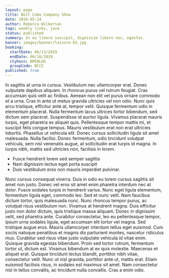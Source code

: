```yaml
---
layout: page
title: Bolt Cube Company Show
date: 2016-05-24
author: Rebecca Wilkerson
tags: weekly links, java
status: published
summary: In eu libero suscipit, dignissim libero nec, egestas.
banner: images/banner/leisure-02.jpg
booking:
  startDate: 06/13/2019
  endDate: 06/16/2019
  ctyhocn: BMINLHX
  groupCode: BCCS
published: true
---
```

In sagittis at urna in cursus. Vestibulum nec ullamcorper erat. Donec vulputate dapibus aliquam. In rhoncus purus vel rutrum feugiat. Cras accumsan quis velit ac finibus. Aenean non elit vel purus ornare commodo et a urna. Cras in ante ut metus gravida ultricies vel non odio. Nunc quis arcu tristique, efficitur ante at, tempor velit.
Quisque fermentum odio in elementum placerat. Nulla fermentum lacus ultrices tortor bibendum, sed dictum sem placerat. Suspendisse id auctor ligula. Vivamus placerat mauris turpis, eget pharetra ex aliquet quis. Pellentesque tempor mattis mi, et suscipit felis congue tempus. Mauris vestibulum erat non erat ultricies lobortis. Phasellus ut vehicula elit. Donec cursus sollicitudin ligula sit amet malesuada. Nulla facilisi. Donec fermentum, odio tincidunt volutpat vehicula, sem nisl venenatis augue, at sollicitudin erat turpis id magna. In turpis nibh, mattis sed ultricies non, facilisis in lorem.

* Fusce hendrerit lorem sed semper sagittis
* Nam dignissim lectus eget porta suscipit
* Duis vestibulum eros non mauris imperdiet pulvinar.

Nunc cursus consequat viverra. Duis in odio eu lorem cursus sagittis sit amet non justo. Donec vel eros sit amet enim pharetra interdum nec at dolor. Fusce sodales turpis in hendrerit varius. Nunc eget ligula elementum, fermentum ligula eget, commodo leo. Sed et nunc velit. Nam faucibus dictum tortor, quis malesuada nunc. Nunc rhoncus tempor purus, ac volutpat risus vestibulum non. Vivamus at hendrerit magna. Duis efficitur justo non dolor dictum, quis tristique massa aliquam. Donec in dignissim velit, sed pharetra ante. Curabitur consectetur, leo eu pellentesque tempor, ipsum urna sodales ligula, eget accumsan elit tortor vel magna. Sed tristique augue eros. Mauris ullamcorper interdum tellus eget euismod. Cum sociis natoque penatibus et magnis dis parturient montes, nascetur ridiculus mus.
Curabitur sed risus vitae justo vulputate vehicula id vitae enim. Quisque gravida egestas bibendum. Proin sed tortor rutrum, fermentum tortor ut, dictum est. Vivamus bibendum at ex quis molestie. Maecenas et aliquet erat. Quisque tincidunt lectus blandit, porttitor nibh vitae, consectetur velit. Nunc ut nisl gravida, porttitor ante ut, mattis erat. Etiam euismod facilisis risus, in sodales est maximus sit amet. Nam consectetur nisl in tellus convallis, ac tincidunt nulla convallis. Cras a enim odio.
